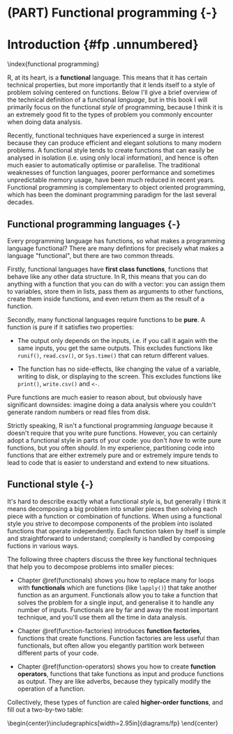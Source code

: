 # (PART) Functional programming {-}



# Introduction {#fp .unnumbered}  
\index{functional programming}

R, at its heart, is a __functional__ language. This means that it has certain technical properties, but more importantly that it lends itself to a style of problem solving centered on functions. Below I'll give a brief overview of the technical definition of a functional _language_, but in this book I will primarily focus on the functional _style_ of programming, because I think it is an extremely good fit to the types of problem you commonly encounter when doing data analysis.

Recently, functional techniques have experienced a surge in interest because they can produce efficient and elegant solutions to many modern problems. A functional style tends to create functions that can easily be analysed in isolation (i.e. using only local information), and hence is often much easier to automatically optimise or parallelise. The traditional weaknesses of function languages, poorer performance and sometimes unpredictable memory usage, have been much reduced in recent years. Functional programming is complementary to object oriented programming, which has been the dominant programming paradigm for the last several decades. 

## Functional programming languages {-}

Every programming language has functions, so what makes a programming language functional? There are many defintions for precisely what makes a language "functional", but there are two common threads. 

Firstly, functional languages have __first class functions__, functions that behave like any other data structure. In R, this means that you can do anything with a function that you can do with a vector: you can assign them to variables, store them in lists, pass them as arguments to other functions, create them inside functions, and even return them as the result of a function. 

Secondly, many functional languages require functions to be __pure__. A function is pure if it satisfies two properties:

* The output only depends on the inputs, i.e. if you call it again with the 
  same inputs, you get the same outputs. This excludes functions like `runif()`,
  `read.csv()`, or `Sys.time()` that can return different values.
  
* The function has no side-effects, like changing the value of a variable, 
  writing to disk, or displaying to the screen. This excludes functions like
  `print()`, `write.csv()` and `<-`.

Pure functions are much easier to reason about, but obviously have significant downsides: imagine doing a data analysis where you couldn't generate random numbers or read files from disk. 

Strictly speaking, R isn't a functional programming _language_ because it doesn't require that you write pure functions. However, you can certainly adopt a functional style in parts of your code: you don't _have_ to write pure functions, but you often _should_. In my experience, partitioning code into functions that are either extremely pure and or extremely impure tends to lead to code that is easier to understand and extend to new situations.

## Functional style {-}

It's hard to describe exactly what a functional _style_ is, but generally I think it means decomposing a big problem into smaller pieces then solving each piece with a function or combination of functions. When using a functional style you strive to decompose components of the problem into isolated functions that operate independently. Each function taken by itself is simple and straightforward to understand; complexity is handled by composing fuctions in various ways.

The following three chapters discuss the three key functional techniques that help you to decompose problems into smaller pieces:

* Chapter \@ref(functionals) shows you how to replace many for loops with 
  __functionals__ which are functions (like `lapply()`) that take another 
  function as an argument. Functionals allow you to take a function that solves 
  the problem for a single input, and generalise it to handle any number of 
  inputs. Functionals are by far and away the most important technique, and 
  you'll use them all the time in data analysis.

* Chapter \@ref(function-factories) introduces __function factories__, 
  functions that create functions. Function factories are less useful than
  functionals, but often allow you elegantly partition work between different
  parts of your code.

* Chapter \@ref(function-operators) shows you how to create __function
  operators__, functions that take functions as input and produce functions 
  as output. They are like adverbs, because they typically modify the operation 
  of a function.

Collectively, these types of function are caled __higher-order functions__, and fill out a two-by-two table:


\begin{center}\includegraphics[width=2.95in]{diagrams/fp} \end{center}
